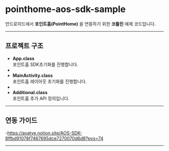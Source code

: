 # pointhome-aos-sdk-sample

안드로이드에서 **포인트홈(PointHome)** 을 연동하기 위한 **코틀린** 예제 코드입니다.  

---

## 프로젝트 구조

- **App.class**  
  포인트홈 SDK초기화를 진행합니다.
- 
- **MainActivity.class**  
  포인트홈 레이아웃 초기화를 진행합니다.
- 
- **Additional.class**  
  포인트홈 추가 API 정의입니다.

---

## 연동 가이드
-https://avatye.notion.site/AOS-SDK-8ffbd91078f7467695dce7270070d6d8?pvs=74

---
